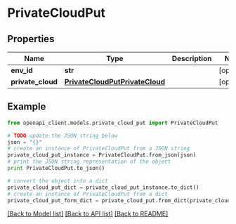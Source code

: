 # PrivateCloudPut


## Properties
Name | Type | Description | Notes
------------ | ------------- | ------------- | -------------
**env_id** | **str** |  | [optional] 
**private_cloud** | [**PrivateCloudPutPrivateCloud**](PrivateCloudPutPrivateCloud.md) |  | [optional] 

## Example

```python
from openapi_client.models.private_cloud_put import PrivateCloudPut

# TODO update the JSON string below
json = "{}"
# create an instance of PrivateCloudPut from a JSON string
private_cloud_put_instance = PrivateCloudPut.from_json(json)
# print the JSON string representation of the object
print PrivateCloudPut.to_json()

# convert the object into a dict
private_cloud_put_dict = private_cloud_put_instance.to_dict()
# create an instance of PrivateCloudPut from a dict
private_cloud_put_form_dict = private_cloud_put.from_dict(private_cloud_put_dict)
```
[[Back to Model list]](../README.md#documentation-for-models) [[Back to API list]](../README.md#documentation-for-api-endpoints) [[Back to README]](../README.md)


